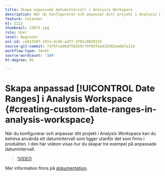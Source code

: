 ```yaml
---
title: Skapa anpassade datumintervall i Analysis Workspace
description: När du konfigurerar och anpassar ditt projekt i Analysis Workspace kan du behöva använda ett datumintervall som ligger utanför det som finns i produkten. I den här videon visas hur du skapar tre exempel på anpassade datumintervall.
feature: Calendar
kt: 2113
thumbnail: 23975.jpg
role: User
level: Beginner
exl-id: ce01320f-24fa-4c9b-ad77-3f82c0829323
source-git-commit: 74f9fce66df5b5b9cf9f05feed1b992aa6b7a114
workflow-type: tm+mt
source-wordcount: '104'
ht-degree: 0%

---
```


# Skapa anpassad [!UICONTROL Date Ranges] i Analysis Workspace {#creating-custom-date-ranges-in-analysis-workspace}

När du konfigurerar och anpassar ditt projekt i Analysis Workspace kan du behöva använda ett datumintervall som ligger utanför det som finns i produkten. I den här videon visas hur du skapar tre exempel på anpassade datumintervall.

>[!VIDEO](https://video.tv.adobe.com/v/23975/?quality=12&learn=on)

Mer information finns på [dokumentation](https://experienceleague.adobe.com/docs/analytics/analyze/analysis-workspace/components/calendar-date-ranges/custom-date-ranges.html?lang=en).
